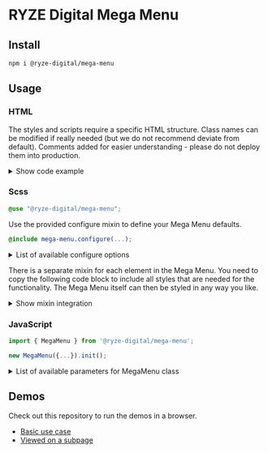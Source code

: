 # RYZE Digital Mega Menu

## Install

```sh
npm i @ryze-digital/mega-menu
```

## Usage

### HTML

The styles and scripts require a specific HTML structure. Class names can be modified if really needed (but we do not
recommend deviate from default). Comments added for easier understanding - please do not deploy them into production.

<details>
<summary>Show code example</summary>

```html
<nav id="nav-main" class="mega-menu" data-mega-menu aria-label="Main">
    <!-- The value of aria-controls needs to match the id of the related nav tag -->
    <button type="button" class="toggle" aria-expanded="false" aria-controls="nav-main" data-mega-menu-toggle>
        <span class="visually-hidden">Show main navigation</span>
        <span class="hamburger-icon">☰</span>
    </button>
    <div class="level-wrapper" inert>
        <ul>
            <!-- Add is-active class, when user is currently on this page (must be done on every level) -->
            <li class="is-active">
                <button type="button" aria-expanded="false">
                    <span class="visually-hidden">Opens the submenu:</span>
                    <span>About us</span>
                </button>
                <div class="level-wrapper" inert>
                    <!-- Teaser is optional -->
                    <div class="teaser">
                        <h2 class="h2 headline">About us</h2>
                        <p>
                            Lorem ipsum dolor sit amet, consectetuer adipiscing elit. Aenean commodo ligula eget dolor.
                            Aenean massa. Cum sociis natoque penatibus et magnis dis parturient montes, nascetur
                            ridiculus mus.
                        </p>
                        <a href="#" class="button">Go to about us</a>
                    </div>
                    <ul>
                        <!-- Add a back button as first-child to every sublevel -->
                        <li class="back">
                            <button type="button" data-back>
                                <span>Back to overview</span>
                            </button>
                        </li>
                        <!-- Add is-active class, when user is currently on this page (must be done on every level) -->
                        <li class="title is-active">
                            <!-- Add aria-current="page" attribute, when user is currently on this page -->
                            <a href="#" aria-current="page">
                                <span>About us</span>
                            </a>
                        </li>
                        <li>
                            <button type="button" aria-expanded="false">
                                <span class="visually-hidden">Opens the submenu:</span>
                                <span>History</span>
                            </button>
                            <div class="level-wrapper" inert>
                                <ul>
                                    <li class="back">
                                        <button type="button" data-back>
                                            <span>Back to overview</span>
                                        </button>
                                    </li>
                                    <li class="title">
                                        <a href="#">
                                            <span>History</span>
                                        </a>
                                    </li>
                                    <li>
                                        <a href="#">
                                            <span>1995</span>
                                        </a>
                                    </li>
                                    <li>
                                        <a href="#">
                                            <span>2005</span>
                                        </a>
                                    </li>
                                    <li>
                                        <a href="#">
                                            <span>2009</span>
                                        </a>
                                    </li>
                                    <li>
                                        <a href="#">
                                            <span>2016</span>
                                        </a>
                                    </li>
                                    <li>
                                        <a href="#">
                                            <span>2022</span>
                                        </a>
                                    </li>
                                    <!-- Add a close menu button as last-child to every sublevel (only visible for keyboard users) -->
                                    <li class="close">
                                        <button type="button" class="visually-hidden" data-close>
                                            <span>Close menu</span>
                                        </button>
                                    </li>
                                </ul>
                            </div>
                        </li>
                        <li>
                            <a href="#">
                                <span>Team</span>
                            </a>
                        </li>
                        <li class="close">
                            <button type="button" class="visually-hidden" data-close>
                                <span>Close menu</span>
                            </button>
                        </li>
                    </ul>
                </div>
            </li>
            <li>
                <button type="button" aria-expanded="false">
                    <span class="visually-hidden">Opens the submenu:</span>
                    <span>Products</span>
                </button>
                <div class="level-wrapper" inert>
                    <ul>
                        <li class="back">
                            <button type="button" data-back>
                                <span>Back to overview</span>
                            </button>
                        </li>
                        <li class="title">
                            <a href="#">
                                <span>Products</span>
                            </a>
                        </li>
                        <li>
                            <button type="button" aria-expanded="false">
                                <span class="visually-hidden">Opens the submenu:</span>
                                <span>Materials</span>
                            </button>
                            <div class="level-wrapper" inert>
                                <ul>
                                    <li class="back">
                                        <button type="button" data-back>
                                            <span>Back to overview</span>
                                        </button>
                                    </li>
                                    <li class="title">
                                        <a href="#">
                                            <span>Materials</span>
                                        </a>
                                    </li>
                                    <li>
                                        <button type="button" aria-expanded="false">
                                            <span class="visually-hidden">Opens the submenu:</span>
                                            <span>Wood</span>
                                        </button>
                                        <div class="level-wrapper" inert>
                                            <ul>
                                                <li class="back">
                                                    <button type="button" data-back>
                                                        <span>Back to overview</span>
                                                    </button>
                                                </li>
                                                <li class="title">
                                                    <a href="#">
                                                        <span>Wood</span>
                                                    </a>
                                                </li>
                                                <li>
                                                    <a href="#">
                                                        <span>Maple</span>
                                                    </a>
                                                </li>
                                                <li>
                                                    <a href="#">
                                                        <span>Oak</span>
                                                    </a>
                                                </li>
                                                <li>
                                                    <a href="#">
                                                        <span>Chestnut</span>
                                                    </a>
                                                </li>
                                                <li class="close">
                                                    <button type="button" class="visually-hidden" data-close>
                                                        <span>Close menu</span>
                                                    </button>
                                                </li>
                                            </ul>
                                        </div>
                                    </li>
                                    <li>
                                        <button type="button" aria-expanded="false">
                                            <span class="visually-hidden">Opens the submenu:</span>
                                            <span>Steal</span>
                                        </button>
                                        <div class="level-wrapper" inert>
                                            <ul>
                                                <li class="back">
                                                    <button type="button" data-back>
                                                        <span>Back to overview</span>
                                                    </button>
                                                </li>
                                                <li class="title">
                                                    <a href="#">
                                                        <span>Steal</span>
                                                    </a>
                                                </li>
                                                <li>
                                                    <a href="#">
                                                        <span>Alloyed</span>
                                                    </a>
                                                </li>
                                                <li>
                                                    <a href="#">
                                                        <span>Unalloyed</span>
                                                    </a>
                                                </li>
                                                <li class="close">
                                                    <button type="button" class="visually-hidden" data-close>
                                                        <span>Close menu</span>
                                                    </button>
                                                </li>
                                            </ul>
                                        </div>
                                    </li>
                                    <li>
                                        <a href="#">
                                            <span>Aluminum</span>
                                        </a>
                                    </li>
                                    <li>
                                        <button type="button" aria-expanded="false">
                                            <span class="visually-hidden">Opens the submenu:</span>
                                            <span>Plastic</span>
                                        </button>
                                        <div class="level-wrapper" inert>
                                            <ul>
                                                <li class="back">
                                                    <button type="button" data-back>
                                                        <span>Back to overview</span>
                                                    </button>
                                                </li>
                                                <li class="title">
                                                    <a href="#">
                                                        <span>Plastic</span>
                                                    </a>
                                                </li>
                                                <li>
                                                    <a href="#">
                                                        <span>Thermoplastics</span>
                                                    </a>
                                                </li>
                                                <li>
                                                    <a href="#">
                                                        <span>Elastomers</span>
                                                    </a>
                                                </li>
                                                <li>
                                                    <a href="#">
                                                        <span>Thermosets</span>
                                                    </a>
                                                </li>
                                                <li class="close">
                                                    <button type="button" class="visually-hidden" data-close>
                                                        <span>Close menu</span>
                                                    </button>
                                                </li>
                                            </ul>
                                        </div>
                                    </li>
                                    <li class="close">
                                        <button type="button" class="visually-hidden" data-close>
                                            <span>Close menu</span>
                                        </button>
                                    </li>
                                </ul>
                            </div>
                        </li>
                        <li>
                            <button type="button" aria-expanded="false">
                                <span class="visually-hidden">Opens the submenu:</span>
                                <span>Coating</span>
                            </button>
                            <div class="level-wrapper" inert>
                                <ul>
                                    <li class="back">
                                        <button type="button" data-back>
                                            <span>Back to overview</span>
                                        </button>
                                    </li>
                                    <li class="title">
                                        <a href="#">
                                            <span>Coating</span>
                                        </a>
                                    </li>
                                    <li>
                                        <a href="#">
                                            <span>Varnish</span>
                                        </a>
                                    </li>
                                    <li>
                                        <a href="#">
                                            <span>Synthetic substance</span>
                                        </a>
                                    </li>
                                    <li>
                                        <a href="#">
                                            <span>Carbon</span>
                                        </a>
                                    </li>
                                    <li class="close">
                                        <button type="button" class="visually-hidden" data-close>
                                            <span>Close menu</span>
                                        </button>
                                    </li>
                                </ul>
                            </div>
                        </li>
                        <li>
                            <button type="button" aria-expanded="false">
                                <span class="visually-hidden">Opens the submenu:</span>
                                <span>Liquids</span>
                            </button>
                            <div class="level-wrapper" inert>
                                <ul>
                                    <li class="back">
                                        <button type="button" data-back>
                                            <span>Back to overview</span>
                                        </button>
                                    </li>
                                    <li class="title">
                                        <a href="#">
                                            <span>Liquids</span>
                                        </a>
                                    </li>
                                    <li>
                                        <a href="#">
                                            <span>Distilled water</span>
                                        </a>
                                    </li>
                                    <li>
                                        <a href="#">
                                            <span>Hydrogen peroxide</span>
                                        </a>
                                    </li>
                                    <li class="close">
                                        <button type="button" class="visually-hidden" data-close>
                                            <span>Close menu</span>
                                        </button>
                                    </li>
                                </ul>
                            </div>
                        </li>
                        <li class="close">
                            <button type="button" class="visually-hidden" data-close>
                                <span>Close menu</span>
                            </button>
                        </li>
                    </ul>
                </div>
            </li>
            <li>
                <a href="#">
                    <span>Contact</span>
                </a>
                <!-- You do not need a sublevel on every menu item -->
            </li>
            <li class="close">
                <button type="button" class="visually-hidden" data-close>
                    <span>Close menu</span>
                </button>
            </li>
        </ul>
    </div>
</nav>
```
</details>

### Scss

```scss
@use "@ryze-digital/mega-menu";
```

Use the provided configure mixin to define your Mega Menu defaults.

```scss
@include mega-menu.configure(...);
```

<details>
<summary>List of available configure options</summary>

| Option                                          | Type              | Default                              | Description                                                                                                    |
|-------------------------------------------------|-------------------|--------------------------------------|----------------------------------------------------------------------------------------------------------------|
| breakpoint                                      | String (Quoted)   | <code>"large"</code>                 | The breakpoint at which the menu should switch from mobile to desktop layout                                   |
| transition                                      | Map               |                                      | Default values for all used transitions                                                                        |
| transition.duration                             | Number            | <code>200ms</code>                   |                                                                                                                |
| icons                                           | Map               |                                      | Configure which icons from your icon font should be used                                                       |
| icons.back                                      | Map               |                                      |                                                                                                                |
| icons.back.icon                                 | String (Quoted)   | <code>null</code>                    | The UTF-8 character for the icon used on the back button                                                       |
| icons.back.spacing                              | Number            | <code>null</code>                    | Add extra inline padding to the anchor containing the icon, so the text cannot run behind/under the icon       |
| icons.has-sub-level                             | Map               |                                      |                                                                                                                |
| icons.has-sub-level.icon                        | String (Quoted)   | <code>null</code>                    | The UTF-8 character for the icon to be shown, if a menu item has a sub level                                   |
| icons.has-sub-level.spacing                     | Number            | <code>null</code>                    | Add extra inline padding to the anchor containing the icon, so the text cannot run behind/under the icon       |
| icons.close                                     | Map               |                                      |                                                                                                                |
| icons.close.icon                                | String (Quoted)   | <code>null</code>                    | The UTF-8 character for the icon used on the close menu button (only visible for keyboard users)               |
| icons.close.spacing                             | Number            | <code>null</code>                    | Add extra inline padding to the anchor containing the icon, so the text cannot run behind/under the icon       |
| active-font-weight                              | String (Unquoted) | <code>bold</code>                    | The font-weight used for active (currently viewed) menu items                                                  |
| mobile                                          | Map               |                                      | Configuration options, that are mostly relevant for the mobile view                                            |
| mobile.position                                 | String (Unquoted) | <code>fixed</code>                   |                                                                                                                |
| mobile.background-color                         | Color             | <code>#ffffff</code>                 |                                                                                                                |
| mobile.spacing                                  | Map               |                                      |                                                                                                                |
| mobile.spacing.block-start                      | Number            | <code>scss-utilities.rem-calc(50)</code>  | The distance the mobile menu should have to the top of the viewport (in most cases the mobile header height)   |
| mobile.spacing.block-end                        | Number            | <code>0</code>                       | The distance the mobile menu should have to the bottom of the viewport                                         |
| mobile.padding                                  | Map               |                                      | The overall padding around the whole menu                                                                      |
| mobile.padding.block-start                      | Number            | <code>scss-utilities.rem-calc(20)</code>  |                                                                                                                |
| mobile.padding.block-end                        | Number            | <code>scss-utilities.rem-calc(20)</code>  |                                                                                                                |
| mobile.padding.inline-start                     | Number            | <code>scss-utilities.rem-calc(20)</code>  |                                                                                                                |
| mobile.padding.inline-end                       | Number            | <code>scss-utilities.rem-calc(20)</code>  |                                                                                                                |
| mobile.anchor                                   | Map               |                                      |                                                                                                                |
| mobile.anchor.padding                           | Map               |                                      | The padding used on all links inside menu                                                                      |
| mobile.anchor.padding.block-start               | Number            | <code>scss-utilities.rem-calc(12)</code>  |                                                                                                                |
| mobile.anchor.padding.block-end                 | Number            | <code>scss-utilities.rem-calc(12)</code>  |                                                                                                                |
| mobile.anchor.padding.inline-start              | Number            | <code>scss-utilities.rem-calc(16)</code>  |                                                                                                                |
| mobile.anchor.padding.inline-end                | Number            | <code>scss-utilities.rem-calc(16)</code>  |                                                                                                                |
| desktop                                         | Map               |                                      | Configuration options, that are mostly relevant for the desktop view                                           |
| desktop.background-color                        | Map               | <code>#ffffff</code>                 |                                                                                                                |
| desktop.spacing                                 | Map               |                                      |                                                                                                                |
| desktop.spacing.block-start                     | Number            | <code>scss-utilities.rem-calc(100)</code> | The distance the desktop menu should have to the top of the viewport (in most cases the desktop header height) |
| desktop.spacing.block-end                       | Number            | <code>unset</code>                   | The distance the desktop menu should have to the bottom of the viewport                                        |
| desktop.wrapper                                 | Map               |                                      | Contains styles for the "real Mega Menu" (the multi-column flyout on desktop)                                  |
| desktop.wrapper.padding                         | Map               |                                      |                                                                                                                |
| desktop.wrapper.padding.block-start             | Number            | <code>scss-utilities.rem-calc(20)</code>  |                                                                                                                |
| desktop.wrapper.padding.block-end               | Number            | <code>scss-utilities.rem-calc(20)</code>  |                                                                                                                |
| desktop.wrapper.padding.inline                  | Number            | <code>scss-utilities.rem-calc(20)</code>  |                                                                                                                |
| desktop.wrapper.max-inline-size                 | Number            | <code>95ch</code>                    | The maximum width of the "real Mega Menu" (in most cases the max-width of your page layout)                    |
| desktop.columns                                 | Number            | <code>3</code>                       | The amount of (sub-level) columns that are shown, without the need to click to view further                    |
| desktop.first-level                             | Map               |                                      | Configuration options especially for the top level (the menu items, that are always visible on desktop)        |
| desktop.first-level.gap                         | Number            | <code>0</code>                       | Spacing between top level menu items (there is already a visual gap coming from the anchor padding)            |
| desktop.first-level.anchor                      | Map               |                                      |                                                                                                                |
| desktop.first-level.anchor.padding              | Map               |                                      | The padding used for top level links                                                                           |
| desktop.first-level.anchor.padding.block-start  | Number            | <code>scss-utilities.rem-calc(4)</code>   |                                                                                                                |
| desktop.first-level.anchor.padding.block-end    | Number            | <code>scss-utilities.rem-calc(4)</code>   |                                                                                                                |
| desktop.first-level.anchor.padding.inline-start | Number            | <code>scss-utilities.rem-calc(20)</code>  |                                                                                                                |
| desktop.first-level.anchor.padding.inline-end   | Number            | <code>scss-utilities.rem-calc(20)</code>  |                                                                                                                |
| desktop.sub-level                               | Map               |                                      | Configuration options for all desktop sub levels                                                               |
| desktop.sub-level.anchor                        | Map               |                                      |                                                                                                                |
| desktop.sub-level.anchor.padding                | Map               |                                      | The padding used for all sub level links                                                                       |
| desktop.sub-level.anchor.padding.block-start    | Number            | <code>scss-utilities.rem-calc(8)</code>   |                                                                                                                |
| desktop.sub-level.anchor.padding.block-end      | Number            | <code>scss-utilities.rem-calc(8)</code>   |                                                                                                                |
| desktop.sub-level.anchor.padding.inline-start   | Number            | <code>scss-utilities.rem-calc(13)</code>  |                                                                                                                |
| desktop.sub-level.anchor.padding.inline-end     | Number            | <code>scss-utilities.rem-calc(13)</code>  |                                                                                                                |
| classes                                         | Map               |                                      | Selectors that are used inside our mixins                                                                      |
| classes.sub-level-open                          | String (Quoted)   | <code>"open"</code>                  |                                                                                                                |
| classes.sub-level-headline                      | String (Quoted)   | <code>"title"</code>                 |                                                                                                                |
| classes.close-sub-level-button                  | String (Quoted)   | <code>"back"</code>                  |                                                                                                                |
| classes.close-menu-li                           | String (Quoted)   | <code>"close"</code>                 |                                                                                                                |

Check out [the actual configure mixin](src/styles/_config.scss) for better understanding.
</details>

There is a separate mixin for each element in the Mega Menu. You need to copy the following code block to include all
styles that are needed for the functionality. The Mega Menu itself can then be styled in any way you like.

<details>
<summary>Show mixin integration</summary>

```scss
.mega-menu {
    .toggle {
        @include mega-menu.toggle();
    }
    .level-wrapper {
        @include mega-menu.level-wrapper();
    }
    a:not(.button),
    button:not(.toggle) {
        @include mega-menu.links();
    }
    ul {
        li {
            &:has(ul) > button {
                @include mega-menu.button-has-sub-level() { 
                    // your icon styles (@content)
                }
            }
            &.is-active {
                > {
                    a,
                    button {
                        @include mega-menu.list-item-active();   
                    }
                }
            }
        }
    }
    .back {
        button  {
            @include mega-menu.button-back() {
                // your icon styles (@content)
            }
        }
    }
    .close {
        button {
            @include mega-menu.button-close() {
                // your icon styles (@content)
            }
        }
    }
    .teaser {
        @include mega-menu.teaser();
    }
    > .level-wrapper {
        @include mega-menu.level-wrapper-level-1();
        > ul {
            @include mega-menu.list-level-1();
            ul {
                @include mega-menu.list-level-1-sub-lists();
                @include mega-menu.invert-title-and-back(); // optional, use it only if the back button is below your sublevel title 
                a,
                button {
                    @include mega-menu.links-level-1-sub-levels();
                }
            }
            > li {
                > {
                    a,
                    button {
                        @include mega-menu.links-level-1();
                    }
                }
                > .level-wrapper {
                    @include mega-menu.level-wrapper-level-2();
                    .level-wrapper {
                        @include mega-menu.level-wrapper-level-2-sub-levels();
                    }
                }
            }
        }
    }
}

// The following could maybe be already be integrated (doesn`t belong to the mega menu itself)
.visually-hidden {
    @include scss-utilities.visually-hidden();
}
```
</details>

### JavaScript

```js
import { MegaMenu } from '@ryze-digital/mega-menu';

new MegaMenu({...}).init();
```

<details>
<summary>List of available parameters for MegaMenu class</summary>

| Option             | Type        | Default                                                                                                                                      | Description                                                                 |
|--------------------|-------------|----------------------------------------------------------------------------------------------------------------------------------------------|-----------------------------------------------------------------------------|
| el                 | HTMLElement | <code>document.querySelector('[data-mega-menu]')</code>                                                                                      | Container to which the library should be bound                              |
| menuToggle         | HTMLElement | <code>document.querySelector('[data-mega-menu-toggle]')</code>                                                                               | Element used to toggle visibility of mobile menu                            |
| breakpoint         | string      | <code>'large'</code>                                                                                                                         | Breakpoint at which to switch from mobile to desktop menu                   |
| openActiveSubLevel | boolean     | <code>true</code>                                                                                                                            | Open the sub level inside Mega Menu that you are currently on to            |
| classes            | object      | <pre>{<br>&nbsp;&nbsp;levelWrapper: 'level-wrapper',<br>&nbsp;&nbsp;subLevelOpen: 'open',<br>&nbsp;&nbsp;activeItems: 'is-active'<br>}</pre> | Selectors that are used internally or states that will be added to elements |
</details>

## Demos

Check out this repository to run the demos in a browser.

- [Basic use case](/demos/basic.html)
- [Viewed on a subpage](/demos/subpage.html)
